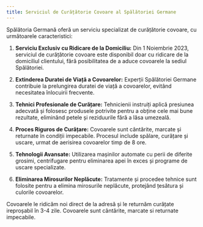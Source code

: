 ```yaml
---
title: Serviciul de Curățătorie Covoare al Spălătoriei Germane
---
```


Spălătoria Germană oferă un serviciu specializat de curățătorie covoare,
cu următoarele caracteristici:

1.  **Serviciu Exclusiv cu Ridicare de la Domiciliu:** Din 1 Noiembrie
    2023, serviciul de curățătorie covoare este disponibil doar cu
    ridicare de la domiciliul clientului, fără posibilitatea de a aduce
    covoarele la sediul Spălătoriei.

2.  **Extinderea Duratei de Viață a Covoarelor:** Experții Spălătoriei
    Germane contribuie la prelungirea duratei de viață a covoarelor,
    evitând necesitatea înlocuirii frecvente.

3.  **Tehnici Profesionale de Curățare:** Tehnicienii instruiți aplică
    presiunea adecvată și folosesc produsele potrivite pentru a obține
    cele mai bune rezultate, eliminând petele și reziduurile fără a lăsa
    umezeală.

4.  **Proces Riguros de Curățare:** Covoarele sunt cântărite, marcate și
    returnate în condiții impecabile. Procesul include spălare, curățare
    și uscare, urmat de aerisirea covoarelor timp de 8 ore.

5.  **Tehnologii Avansate:** Utilizarea mașinilor automate cu perii de
    diferite grosimi, centrifugare pentru eliminarea apei în exces și
    programe de uscare specializate.

6.  **Eliminarea Mirosurilor Neplăcute:** Tratamente și procedee tehnice
    sunt folosite pentru a elimina mirosurile neplăcute, protejând
    țesătura și culorile covoarelor.

Covoarele le ridicăm noi direct de la adresă și le returnăm curățate
ireproșabil în 3-4 zile. Covoarele sunt cântărite, marcate si returnate
impecabile.
